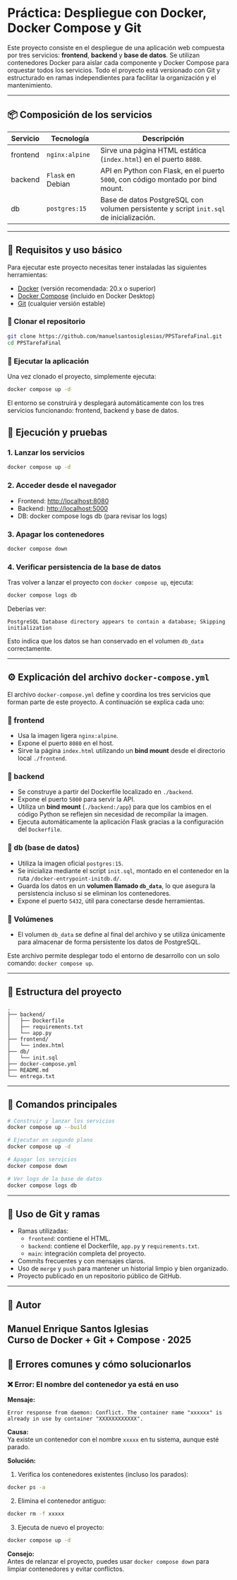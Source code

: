 # Práctica: Despliegue con Docker, Docker Compose y Git

Este proyecto consiste en el despliegue de una aplicación web compuesta por tres servicios: **frontend**, **backend** y **base de datos**. Se utilizan contenedores Docker para aislar cada componente y Docker Compose para orquestar todos los servicios. Todo el proyecto está versionado con Git y estructurado en ramas independientes para facilitar la organización y el mantenimiento.

---

## 📦 Composición de los servicios

| Servicio  | Tecnología          | Descripción                                                                  |
|-----------|---------------------|-------------------------------------------------------------------------------|
| frontend  | `nginx:alpine`      | Sirve una página HTML estática (`index.html`) en el puerto `8080`.           |
| backend   | `Flask` en Debian   | API en Python con Flask, en el puerto `5000`, con código montado por bind mount. |
| db        | `postgres:15`       | Base de datos PostgreSQL con volumen persistente y script `init.sql` de inicialización. |

---
## 🔧 Requisitos y uso básico

Para ejecutar este proyecto necesitas tener instaladas las siguientes herramientas:

- [Docker](https://www.docker.com/products/docker-desktop/) (versión recomendada: 20.x o superior)
- [Docker Compose](https://www.docker.com/products/docker-desktop/) (incluido en Docker Desktop)
- [Git](https://git-scm.com/) (cualquier versión estable)

### 🔁 Clonar el repositorio

```bash
git clone https://github.com/manuelsantosiglesias/PPSTarefaFinal.git
cd PPSTarefaFinal
```

### 🚀 Ejecutar la aplicación

Una vez clonado el proyecto, simplemente ejecuta:

```bash
docker compose up -d
```

El entorno se construirá y desplegará automáticamente con los tres servicios funcionando: frontend, backend y base de datos.

## 🚀 Ejecución y pruebas

### 1. Lanzar los servicios

```bash
docker compose up -d
```

### 2. Acceder desde el navegador

- Frontend: [http://localhost:8080](http://localhost:8080)
- Backend: [http://localhost:5000](http://localhost:5000)
- DB: docker compose logs db (para revisar los logs)

### 3. Apagar los contenedores

```bash
docker compose down
```

### 4. Verificar persistencia de la base de datos

Tras volver a lanzar el proyecto con `docker compose up`, ejecuta:

```bash
docker compose logs db
```

Deberías ver:

```
PostgreSQL Database directory appears to contain a database; Skipping initialization
```

Esto indica que los datos se han conservado en el volumen `db_data` correctamente.

---

## ⚙️ Explicación del archivo `docker-compose.yml`

El archivo `docker-compose.yml` define y coordina los tres servicios que forman parte de este proyecto. A continuación se explica cada uno:

### 🔹 frontend
- Usa la imagen ligera `nginx:alpine`.
- Expone el puerto `8080` en el host.
- Sirve la página `index.html` utilizando un **bind mount** desde el directorio local `./frontend`.

### 🔹 backend
- Se construye a partir del Dockerfile localizado en `./backend`.
- Expone el puerto `5000` para servir la API.
- Utiliza un **bind mount** (`./backend:/app`) para que los cambios en el código Python se reflejen sin necesidad de recompilar la imagen.
- Ejecuta automáticamente la aplicación Flask gracias a la configuración del `Dockerfile`.

### 🔹 db (base de datos)
- Utiliza la imagen oficial `postgres:15`.
- Se inicializa mediante el script `init.sql`, montado en el contenedor en la ruta `/docker-entrypoint-initdb.d/`.
- Guarda los datos en un **volumen llamado `db_data`**, lo que asegura la persistencia incluso si se eliminan los contenedores.
- Expone el puerto `5432`, útil para conectarse desde herramientas.

### 🔹 Volúmenes
- El volumen `db_data` se define al final del archivo y se utiliza únicamente para almacenar de forma persistente los datos de PostgreSQL.

Este archivo permite desplegar todo el entorno de desarrollo con un solo comando: `docker compose up`.

---

## 📂 Estructura del proyecto

```
.
├── backend/
│   ├── Dockerfile
│   ├── requirements.txt
│   └── app.py
├── frontend/
│   └── index.html
├── db/
│   └── init.sql
├── docker-compose.yml
├── README.md
└── entrega.txt
```

---

## 🧰 Comandos principales

```bash
# Construir y lanzar los servicios
docker compose up --build

# Ejecutar en segundo plano
docker compose up -d

# Apagar los servicios
docker compose down

# Ver logs de la base de datos
docker compose logs db
```

---

## 🔀 Uso de Git y ramas

- Ramas utilizadas:
  - `frontend`: contiene el HTML.
  - `backend`: contiene el Dockerfile, `app.py` y `requirements.txt`.
  - `main`: integración completa del proyecto.
- Commits frecuentes y con mensajes claros.
- Uso de `merge` y `push` para mantener un historial limpio y bien organizado.
- Proyecto publicado en un repositorio público de GitHub.

---

## 👤 Autor

**Manuel Enrique Santos Iglesias**  
Curso de Docker + Git + Compose · 2025
---

## 🐞 Errores comunes y cómo solucionarlos

### ❌ Error: El nombre del contenedor ya está en uso

**Mensaje:**
```
Error response from daemon: Conflict. The container name "xxxxxx" is already in use by container "XXXXXXXXXXXX".
```

**Causa:**  
Ya existe un contenedor con el nombre `xxxxx` en tu sistema, aunque esté parado.

**Solución:**

1. Verifica los contenedores existentes (incluso los parados):

```bash
docker ps -a
```

2. Elimina el contenedor antiguo:

```bash
docker rm -f xxxxx
```

3. Ejecuta de nuevo el proyecto:

```bash
docker compose up -d
```

**Consejo:**  
Antes de relanzar el proyecto, puedes usar `docker compose down` para limpiar contenedores y evitar conflictos.
